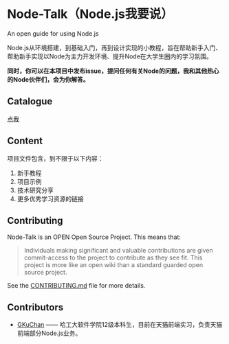 Node-Talk（Node.js我要说）
=============

An open guide for using Node.js

Node.js从环境搭建，到基础入门，再到设计实现的小教程，旨在帮助新手入门、帮助新手实现以Node为主力开发环境、提升Node在大学生圈内的学习氛围。

**同时，你可以在本项目中发布issue，提问任何有关Node的问题，我和其他热心的Node伙伴们，会为你解答。**


Catalogue
-----------------------------
[点我](catalogue.md)

Content
-----------------------------

项目文件包含，到不限于以下内容：

1. 新手教程
2. 项目示例
3. 技术研究分享
4. 更多优秀学习资源的链接

Contributing
-----------------------------

Node-Talk is an OPEN Open Source Project. This means that:

>Individuals making significant and valuable contributions are given commit-access to the project to contribute as they see fit. This project is more like an open wiki than a standard guarded open source project.

See the [CONTRIBUTING.md](CONTRIBUTING.md) file for more details.

Contributors
----------------------------

* [GKuChan](https://github.com/GKuChan) —— 哈工大软件学院12级本科生，目前在天猫前端实习，负责天猫前端部分Node.js业务。
